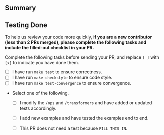 ## Summary
<!--- This is a required section; please describe the main purpose of this proposed code change. --->

<!---
## Details
This is an optional section; is there anything specific that reviewers should be aware of?
--->

## Testing Done
<!--- This is a required section; please describe how this change was tested. --->


To help us review your code more quickly, **if you are a new
contributor (less than 2 PRs merged), please complete the following
tasks and include the filled-out checklist in your PR.**

Complete the following tasks before sending your PR, and replace `[ ]` with
`[x]` to indicate you have done them.
- [ ] I have run `make test` to ensure correctness.
- [ ] I have run `make checkstyle` to ensure code style.
- [ ] I have run `make test-convergence` to ensure convergence.

- Select one of the following.
  - [ ] I modify the `/ops` and `/transformers` and have added or updated tests accordingly.
  - [ ] I add new examples and have tested the examples end to end.
  - [ ] This PR does not need a test because `FILL THIS IN`.

